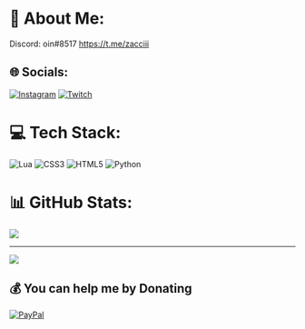 # 💫 About Me:
Discord: oin#8517
https://t.me/zacciii


## 🌐 Socials:
[![Instagram](https://img.shields.io/badge/Instagram-%23E4405F.svg?logo=Instagram&logoColor=white)](https://instagram.com/ke_wns) [![Twitch](https://img.shields.io/badge/Twitch-%239146FF.svg?logo=Twitch&logoColor=white)](https://twitch.tv/hmqg1) 

# 💻 Tech Stack:
![Lua](https://img.shields.io/badge/lua-%232C2D72.svg?style=flat&logo=lua&logoColor=white) ![CSS3](https://img.shields.io/badge/css3-%231572B6.svg?style=flat&logo=css3&logoColor=white) ![HTML5](https://img.shields.io/badge/html5-%23E34F26.svg?style=flat&logo=html5&logoColor=white) ![Python](https://img.shields.io/badge/python-3670A0?style=flat&logo=python&logoColor=ffdd54) 
# 📊 GitHub Stats:
![](https://github-readme-stats.vercel.app/api?username=kevinw999&theme=blue-green&hide_border=false&include_all_commits=false&count_private=false)<br/>

---
[![](https://visitcount.itsvg.in/api?id=kevinw999&icon=3&color=8)](https://visitcount.itsvg.in)

  ## 💰 You can help me by Donating
  [![PayPal](https://img.shields.io/badge/PayPal-00457C?style=for-the-badge&logo=paypal&logoColor=white)](https://paypal.me/paypal.me/kevinw223) 
  
